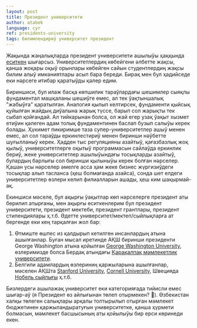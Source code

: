 ```yaml
---
layout: post
title: Президент университети
author: atabek
language: cyr
ref: presidents-university
tags: билимлендириў университет президент
---
```


Жақында жаңалықларда президент университети ашылыўы ҳаққында [еситкен](https://www.gazeta.uz/ru/2021/01/16/presidents-university/) шығарсыз. Университетлердиң көбейгени әлбетте жақсы, қанша жоқары оқыў орынлары көбейген сайын студентлердиң жақсы билим алыў имкәниятлары асып бара береди. Бирақ мен бул ҳәдийседе еки нәрсеге итибар қаратыўды қәлер едим.

Бириншиси, бул илаж басқа көпшилик тараўлардағы шешимлер сыяқлы фундаментал машқаланы шешиўге емес, ал тек ўақтыншалық "жабыўға" қаратылған. Аналогия қылып келтирсек, фундаменти қыйсық қуйылған жайдың диўалына жарық түссе, барып сол жарықты тек сыбап қойғандай. Ал тийкарынан болса, ол жай егер узақ ўақыт хызмет етиўин қәлеген адам толық фундаментинен баслап бузып салыўы керек болады. Ҳүкимет пикиримше таза супер-университетлер ашыў менен емес, ал сол тараўды еркинлестириў менен биринши нәўбетте шуғылланыў керек. Ҳәдден тыс регуляцияны азайтыў, қағазбазлық жоқ қылыў, университетлерге оқытыў программасын сайлаўда еркинлик бериў, жеке университетлер ашылыўындағы тосықларды азайтыў, булардың барлығы сол биринши қылыныўы керек болған нәрселер. Қашан усы нәрселер әмелге асса ҳәм жеке бизнес жүргизиўдеги тосықлар алып тасланса (ҳеш болмағанда азайса), сонда шет елдеги университетлер өзлери келип филиалларын ашады, ҳеш ким шақырмай-ақ.

Екиншиси мәселе, бул ақырғы ўақытлар көп нәрселерге президент аты берилип атырғаны, мен ақырғы еситкенлерим бул президент университети, президент мектеби, президент грантлары, президент стипендиялары ҳ.т.б. Әдетте университет/мектеп/сыйлықларға ат бергенде еки кең тарқалған жол бар:

1. Өтмиште өшпес из қалдырып кетилген инсанлардың атына ашылғанлар. Буған мысал иретинде АҚШ биринши президенти George Washington атына қойылған [George Washington University](https://www.gwu.edu/), өзлеримизде болса Бердақ атындағы [Қарақалпақ мәмлекетлик университети](https://karsu.uz/).
2. Белгили адамлардың өзлериниң қаржыларына ашылғанлар, мәселен АҚШта [Stanford University](https://www.stanford.edu/), [Cornell University](https://www.cornell.edu/), Швецияда [Нобель сыйлығы](https://www.nobelprize.org/) ҳ.т.б.

Бизлердеги ашылажақ университет еки категорияғада тийисли емес шығар-аў (я Президент өз айлығынан төлеп отырмекен? 🤔). Өзбекистан халқы төлеген салықлары арқалы толтырылып отырған мәмлекет бюджетинен қаржыландыратуғын университетке, қанша ҳүрмети болмасын, мәмлекет басшысының аты қойылыўы бир ерси көринеди екен.

